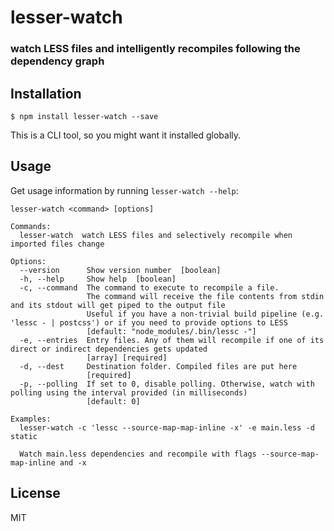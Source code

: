# lesser-watch
### watch LESS files and intelligently recompiles following the dependency graph

## Installation
```
$ npm install lesser-watch --save
```
This is a CLI tool, so you might want it installed globally.

## Usage
Get usage information by running `lesser-watch --help`:
```
lesser-watch <command> [options]

Commands:
  lesser-watch  watch LESS files and selectively recompile when imported files change

Options:
  --version      Show version number  [boolean]
  -h, --help     Show help  [boolean]
  -c, --command  The command to execute to recompile a file.
                 The command will receive the file contents from stdin and its stdout will get piped to the output file
                 Useful if you have a non-trivial build pipeline (e.g. 'lessc - | postcss') or if you need to provide options to LESS
				 [default: "node_modules/.bin/lessc -"]
  -e, --entries  Entry files. Any of them will recompile if one of its direct or indirect dependencies gets updated
                 [array] [required]
  -d, --dest     Destination folder. Compiled files are put here
                 [required]
  -p, --polling  If set to 0, disable polling. Otherwise, watch with polling using the interval provided (in milliseconds)
                 [default: 0]

Examples:
  lesser-watch -c 'lessc --source-map-map-inline -x' -e main.less -d static

  Watch main.less dependencies and recompile with flags --source-map-map-inline and -x

```

## License
MIT
